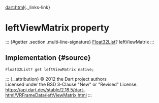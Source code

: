 [dart:html](../../dart-html/dart-html-library){._links-link}

leftViewMatrix property
=======================

::: {#getter .section .multi-line-signature}
[Float32List](../../dart-typed_data/float32list-class)? leftViewMatrix
:::

Implementation {#source}
--------------

``` {.language-dart data-language="dart"}
Float32List? get leftViewMatrix native;
```

::: {._attribution}
© 2012 the Dart project authors\
Licensed under the BSD 3-Clause \"New\" or \"Revised\" License.\
<https://api.dart.dev/stable/2.18.5/dart-html/VRFrameData/leftViewMatrix.html>
:::
